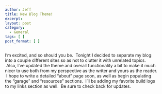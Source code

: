 ```yaml
---
author: Jeff
title: New Blog Theme!
excerpt:
layout: post
category:
  - General
tags: [ ]
post_format: [ ]
---
```

I’m excited, and so should you be.  Tonight I decided to separate my blog into a couple different sites so as not to clutter it with unrelated topics.  Also, I’ve updated the theme and overall functionality a bit to make it much nicer to use both from my perspective as the writer and yours as the reader.  I hope to write a detailed “about” page soon, as well as begin populating the “garage” and “resources” sections.  I’ll be adding my favorite build logs to my links section as well.  Be sure to check back for updates.
